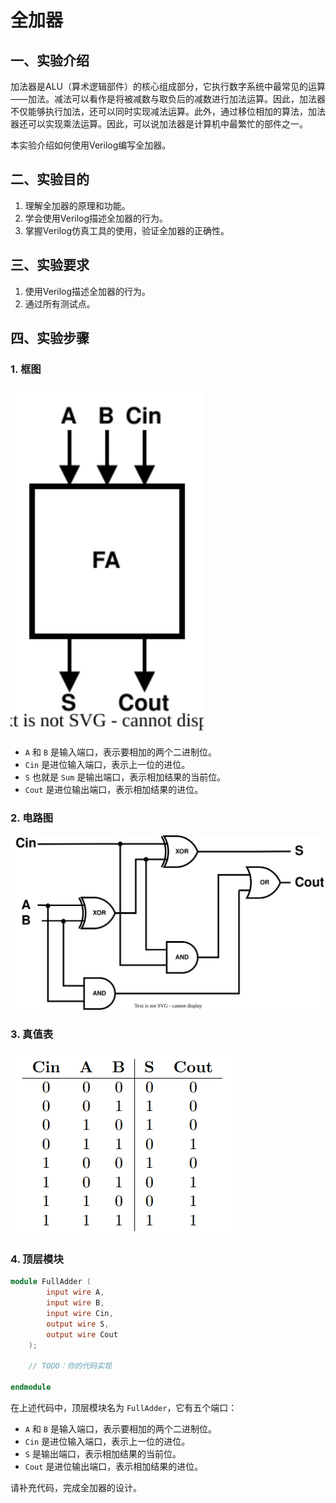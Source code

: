 # 全加器

## 一、实验介绍

加法器是ALU（算术逻辑部件）的核心组成部分，它执行数字系统中最常见的运算——加法。减法可以看作是将被减数与取负后的减数进行加法运算。因此，加法器不仅能够执行加法，还可以同时实现减法运算。此外，通过移位相加的算法，加法器还可以实现乘法运算。因此，可以说加法器是计算机中最繁忙的部件之一。

本实验介绍如何使用Verilog编写全加器。

## 二、实验目的

1. 理解全加器的原理和功能。
2. 学会使用Verilog描述全加器的行为。
3. 掌握Verilog仿真工具的使用，验证全加器的正确性。

## 三、实验要求

1. 使用Verilog描述全加器的行为。
2. 通过所有测试点。

## 四、实验步骤

### 1. 框图

<img src="全加器.assets/全加器.svg" style="zoom:150%;" />

- `A` 和 `B` 是输入端口，表示要相加的两个二进制位。
- `Cin` 是进位输入端口，表示上一位的进位。
- `S` 也就是 `Sum` 是输出端口，表示相加结果的当前位。
- `Cout` 是进位输出端口，表示相加结果的进位。

### 2. 电路图

![](全加器.assets/全加器电路图.svg)

### 3. 真值表

![](全加器.assets/全加器真值表.png)

### 4. 顶层模块

```verilog
module FullAdder (
        input wire A,
        input wire B,
        input wire Cin,
        output wire S,
        output wire Cout
    );

    // TODO：你的代码实现

endmodule

```

在上述代码中，顶层模块名为 `FullAdder`，它有五个端口：

- `A` 和 `B` 是输入端口，表示要相加的两个二进制位。
- `Cin` 是进位输入端口，表示上一位的进位。
- `S` 是输出端口，表示相加结果的当前位。
- `Cout` 是进位输出端口，表示相加结果的进位。

请补充代码，完成全加器的设计。
